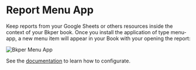 # Report Menu App

Keep reports from your Google Sheets or others resources inside the context of your Bkper book. Once you install the application of type menu-app, a new menu item will appear in your Book with your opening the report:

![Bkper Menu App](https://bkper.com/docs/images/bkper-report-menu.png)


See the [documentation](https://bkper.com/docs/#apps) to learn how to configurate.


